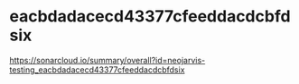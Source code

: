 # eacbdadacecd43377cfeeddacdcbfdsix
https://sonarcloud.io/summary/overall?id=neojarvis-testing_eacbdadacecd43377cfeeddacdcbfdsix
